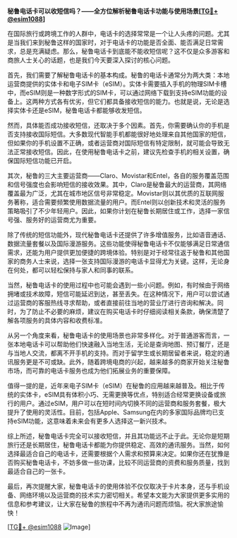 **秘鲁电话卡可以收短信吗？——全方位解析秘鲁电话卡功能与使用场景[[TG💪+ @esim1088](https://t.me/s/esim1088)]**

在国际旅行或跨境工作的人群中，电话卡的选择常常是一个让人头疼的问题。尤其是当我们来到秘鲁这样的国家时，对于电话卡的功能是否全面、能否满足日常需求，总是充满疑虑。那么，秘鲁电话卡到底能不能收短信呢？这不仅是众多游客和商旅人士关心的话题，也是我们今天要深入探讨的核心问题。

首先，我们需要了解秘鲁电话卡的基本构成。秘鲁的电话卡通常分为两大类：本地运营商提供的实体卡和电子SIM卡（eSIM）。实体卡需要插入手机的物理SIM卡槽中，而eSIM则是一种数字形式的SIM卡，可以通过网络下载到支持eSIM功能的设备上。这两种方式各有优劣，但它们都具备接收短信的能力。也就是说，无论是选择实体卡还是eSIM，秘鲁电话卡都能够收发短信。

然而，具体能否成功接收短信，还取决于多个因素。首先，你需要确认你的手机是否支持接收国际短信。大多数现代智能手机都能很好地处理来自其他国家的短信，但如果你的手机设置不正确，或者运营商对国际短信有特定限制，就可能会导致无法正常接收短信。因此，在使用秘鲁电话卡之前，建议先检查手机的相关设置，确保国际短信功能已开启。

其次，秘鲁的三大主要运营商——Claro、Movistar和Entel，各自的服务覆盖范围和信号强度也会影响短信的接收效果。其中，Claro是秘鲁最大的运营商，其网络覆盖最为广泛，尤其在城市地区信号非常稳定。Movistar则以其优质的互联网服务著称，适合需要频繁使用数据流量的用户。而Entel则以创新技术和灵活的服务策略吸引了不少年轻用户。因此，如果你计划在秘鲁长期居住或工作，选择一家信号强、服务好的运营商尤为重要。

除了传统的短信功能外，现代秘鲁电话卡还提供了许多增值服务，比如语音通话、数据流量套餐以及国际漫游服务。这些功能使得秘鲁电话卡不仅能够满足日常通信需求，还能为用户提供更加便捷的跨境体验。特别是对于经常往返于秘鲁和其他国家的商务人士来说，选择一张支持国际漫游的电话卡显得尤为关键。这样，无论身在何处，都可以轻松保持与家人和同事的联系。

当然，秘鲁电话卡的使用过程中也可能会遇到一些小问题。例如，有时候由于网络拥堵或技术故障，短信可能延迟到达，甚至丢失。在这种情况下，用户可以尝试通过运营商的客服热线寻求帮助，或者直接前往当地的营业厅进行咨询和解决。同时，为了防止不必要的麻烦，建议在购买电话卡时仔细阅读相关条款，确保清楚了解各项服务的具体内容和收费标准。

从另一个角度来看，秘鲁电话卡的使用场景也非常多样化。对于普通游客而言，一张本地电话卡可以帮助他们快速融入当地生活，无论是查询地图、预订餐厅，还是与当地人交流，都离不开手机的支持。而对于留学生或长期居留者来说，稳定的通讯服务更是不可或缺。此外，随着跨境电商的兴起，越来越多的商家开始关注秘鲁市场，而可靠的电话卡服务也成为他们拓展业务的重要保障。

值得一提的是，近年来电子SIM卡（eSIM）在秘鲁的应用越来越普及。相比于传统的实体卡，eSIM具有体积小巧、无需更换等优点，特别适合经常更换设备或旅行的用户。通过eSIM，用户可以在短时间内切换不同的运营商和服务套餐，极大提升了使用的灵活性。目前，包括Apple、Samsung在内的多家国际品牌均已支持eSIM功能，这意味着未来会有更多人选择这一新兴技术。

综上所述，秘鲁电话卡完全可以接收短信，并且其功能远不止于此。无论你是短期旅行还是长期居住，秘鲁电话卡都能为你提供稳定、高效的通讯服务。当然，如何选择最适合自己的电话卡，还需要根据个人需求和预算来决定。如果你还在犹豫是否购买秘鲁电话卡，不妨多做一些功课，比较不同运营商的资费和服务质量，找到最适合自己的一张卡。

最后，再次提醒大家，秘鲁电话卡的使用体验不仅仅取决于卡片本身，还与手机设备、网络环境以及运营商的技术实力密切相关。希望本文能为大家提供更多实用的信息和参考建议，让大家在秘鲁的旅程中不再为通讯问题而烦恼。祝大家旅途愉快！

[[TG💪+ @esim1088](https://t.me/s/esim1088) ![Image](https://i.postimg.cc/4NQfJmqS/Snipaste-2025-05-13-00-14-12.png)]